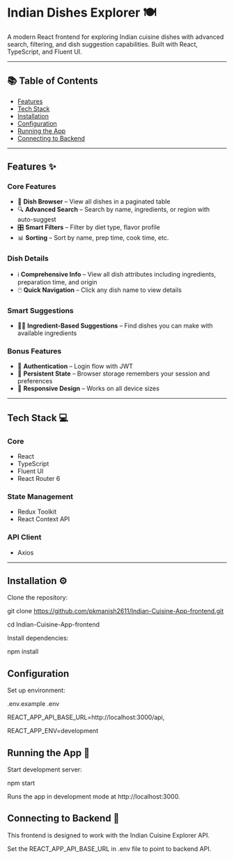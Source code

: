 # Indian Dishes Explorer 🍽️

A modern React frontend for exploring Indian cuisine dishes with advanced search, filtering, and dish suggestion capabilities. Built with React, TypeScript, and Fluent UI.

---

## 📚 Table of Contents

- [Features](#features-✨)
- [Tech Stack](#tech-stack-💻)
- [Installation](#installation-⚙️)
- [Configuration](#configuration-⚙️)
- [Running the App](#running-the-app-🚀)
- [Connecting to Backend](#connecting-to-backend-🔌)

---

## Features ✨

### Core Features
- 🍛 **Dish Browser** – View all dishes in a paginated table
- 🔍 **Advanced Search** – Search by name, ingredients, or region with auto-suggest
- 🎛️ **Smart Filters** – Filter by diet type, flavor profile
- 📊 **Sorting** – Sort by name, prep time, cook time, etc.

### Dish Details
- ℹ️ **Comprehensive Info** – View all dish attributes including ingredients, preparation time, and origin
- 🖱️ **Quick Navigation** – Click any dish name to view details

### Smart Suggestions
- 🧑‍🍳 **Ingredient-Based Suggestions** – Find dishes you can make with available ingredients

### Bonus Features
- 🔐 **Authentication** – Login flow with JWT
- 💾 **Persistent State** – Browser storage remembers your session and preferences
- 📱 **Responsive Design** – Works on all device sizes

---

## Tech Stack 💻

### Core
- React
- TypeScript
- Fluent UI
- React Router 6

### State Management
- Redux Toolkit
- React Context API

### API Client
- Axios

---

## Installation ⚙️

Clone the repository:

git clone https://github.com/pkmanish2611/Indian-Cuisine-App-frontend.git

cd Indian-Cuisine-App-frontend

Install dependencies:

npm install

## Configuration
Set up environment:

.env.example .env

REACT_APP_API_BASE_URL=http://localhost:3000/api,

REACT_APP_ENV=development


## Running the App 🚀
Start development server:

npm start

Runs the app in development mode at http://localhost:3000.

## Connecting to Backend 🔌
This frontend is designed to work with the Indian Cuisine Explorer API.

Set the REACT_APP_API_BASE_URL in .env file to point to backend API.
